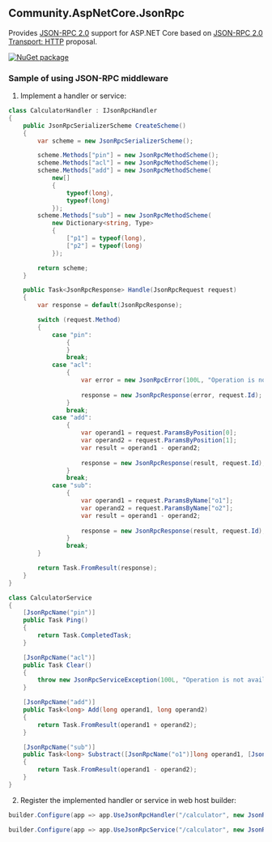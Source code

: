 ## Community.AspNetCore.JsonRpc

Provides [JSON-RPC 2.0](http://www.jsonrpc.org/specification) support for ASP.NET Core based on [JSON-RPC 2.0 Transport: HTTP](https://www.simple-is-better.org/json-rpc/transport_http.html) proposal.

[![NuGet package](https://img.shields.io/nuget/v/Community.AspNetCore.JsonRpc.svg?style=flat-square)](https://www.nuget.org/packages/Community.AspNetCore.JsonRpc)

### Sample of using JSON-RPC middleware

1. Implement a handler or service:

```cs
class CalculatorHandler : IJsonRpcHandler
{
    public JsonRpcSerializerScheme CreateScheme()
    {
        var scheme = new JsonRpcSerializerScheme();

        scheme.Methods["pin"] = new JsonRpcMethodScheme();
        scheme.Methods["acl"] = new JsonRpcMethodScheme();
        scheme.Methods["add"] = new JsonRpcMethodScheme(
            new[]
            {
                typeof(long),
                typeof(long)
            });
        scheme.Methods["sub"] = new JsonRpcMethodScheme(
            new Dictionary<string, Type>
            {
                ["p1"] = typeof(long),
                ["p2"] = typeof(long)
            });

        return scheme;
    }

    public Task<JsonRpcResponse> Handle(JsonRpcRequest request)
    {
        var response = default(JsonRpcResponse);

        switch (request.Method)
        {
            case "pin":
                {
                }
                break;
            case "acl":
                {
                    var error = new JsonRpcError(100L, "Operation is not available");
                    
                    response = new JsonRpcResponse(error, request.Id);
                }
                break;
            case "add":
                {
                    var operand1 = request.ParamsByPosition[0];
                    var operand2 = request.ParamsByPosition[1];
                    var result = operand1 - operand2;
                    
                    response = new JsonRpcResponse(result, request.Id);
                }
                break;
            case "sub":
                {
                    var operand1 = request.ParamsByName["o1"];
                    var operand2 = request.ParamsByName["o2"];
                    var result = operand1 - operand2;
                    
                    response = new JsonRpcResponse(result, request.Id);
                }
                break;
        }

        return Task.FromResult(response);
    }
}
```
```cs
class CalculatorService
{
    [JsonRpcName("pin")]
    public Task Ping()
    {
        return Task.CompletedTask;
    }

    [JsonRpcName("acl")]
    public Task Clear()
    {
        throw new JsonRpcServiceException(100L, "Operation is not available");
    }

    [JsonRpcName("add")]
    public Task<long> Add(long operand1, long operand2)
    {
        return Task.FromResult(operand1 + operand2);
    }

    [JsonRpcName("sub")]
    public Task<long> Substract([JsonRpcName("o1")]long operand1, [JsonRpcName("o2")]long operand2)
    {
        return Task.FromResult(operand1 - operand2);
    }
}
```

2. Register the implemented handler or service in web host builder:

```cs
builder.Configure(app => app.UseJsonRpcHandler("/calculator", new JsonRpcCalculatorHandler()))
```
```cs
builder.Configure(app => app.UseJsonRpcService("/calculator", new JsonRpcCalculatorService()))
```